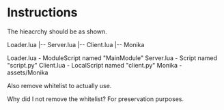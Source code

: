 # Instructions

The hieacrchy should be as shown.

Loader.lua
    |-- Server.lua
           |-- Client.lua
           |-- Monika

Loader.lua - ModuleScript named "MainModule"
Server.lua - Script named "script.py"
Client.lua - LocalScript named "client.py"
Monika - assets/Monika

Also remove whitelist to actually use.

Why did I not remove the whitelist? For preservation purposes.

